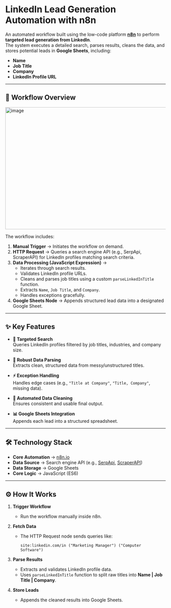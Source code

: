 # LinkedIn Lead Generation Automation with n8n

An automated workflow built using the low-code platform **[n8n](https://n8n.io/)** to perform **targeted lead generation from LinkedIn**.  
The system executes a detailed search, parses results, cleans the data, and stores potential leads in **Google Sheets**, including:

- **Name**
- **Job Title**
- **Company**
- **LinkedIn Profile URL**

---

## 🚀 Workflow Overview

<img width="935" height="383" alt="image" src="https://github.com/user-attachments/assets/50be8189-7da5-461d-a046-09415f274063" />


The workflow includes:

1. **Manual Trigger** → Initiates the workflow on demand.  
2. **HTTP Request** → Queries a search engine API (e.g., SerpApi, ScraperAPI) for LinkedIn profiles matching search criteria.  
3. **Data Processing (JavaScript Expression)** →  
   - Iterates through search results.  
   - Validates LinkedIn profile URLs.  
   - Cleans and parses job titles using a custom `parseLinkedInTitle` function.  
   - Extracts `Name`, `Job Title`, and `Company`.  
   - Handles exceptions gracefully.  
4. **Google Sheets Node** → Appends structured lead data into a designated Google Sheet.

---

## ✨ Key Features

- **🎯 Targeted Search**  
  Queries LinkedIn profiles filtered by job titles, industries, and company size.  

- **🧩 Robust Data Parsing**  
  Extracts clean, structured data from messy/unstructured titles.  

- **⚡ Exception Handling**  
  Handles edge cases (e.g., `"Title at Company"`, `"Title, Company"`, missing data).  

- **🧹 Automated Data Cleaning**  
  Ensures consistent and usable final output.  

- **📊 Google Sheets Integration**  
  Appends each lead into a structured spreadsheet.  

---

## 🛠️ Technology Stack

- **Core Automation** → [n8n.io](https://n8n.io/)  
- **Data Source** → Search engine API (e.g., [SerpApi](https://serpapi.com/), [ScraperAPI](https://www.scraperapi.com/))  
- **Data Storage** → Google Sheets  
- **Core Logic** → JavaScript (ES6)  

---

## ⚙️ How It Works

1. **Trigger Workflow**  
   - Run the workflow manually inside n8n.  

2. **Fetch Data**  
   - The HTTP Request node sends queries like:  
     ```plaintext
     site:linkedin.com/in ("Marketing Manager") ("Computer Software")
     ```

3. **Parse Results**  
   - Extracts and validates LinkedIn profile data.  
   - Uses `parseLinkedInTitle` function to split raw titles into **Name | Job Title | Company**.  

4. **Store Leads**  
   - Appends the cleaned results into Google Sheets.  



